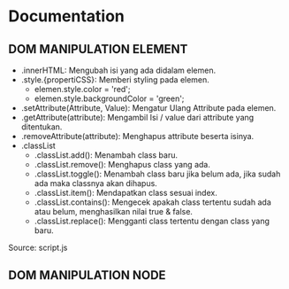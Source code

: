 # Documentation 
DOM MANIPULATION ELEMENT
-
- .innerHTML: Mengubah isi yang ada didalam elemen.
- .style.{propertiCSS}: Memberi styling pada elemen.
  - elemen.style.color = 'red';
  - elemen.style.backgroundColor = 'green';
- .setAttribute(Attribute, Value): Mengatur Ulang Attribute pada elemen.
- .getAttribute(attribute): Mengambil Isi / value dari attribute yang ditentukan.
- .removeAttribute(attribute): Menghapus attribute beserta isinya.
- .classList
  - .classList.add(): Menambah class baru.
  - .classList.remove(): Menghapus class yang ada.
  - .classList.toggle(): Menambah class baru jika belum ada, jika sudah ada maka classnya akan dihapus.
  - .classList.item(): Mendapatkan class sesuai index.
  - .classList.contains(): Mengecek apakah class tertentu sudah ada atau belum, menghasilkan nilai true & false.
  - .classList.replace(): Mengganti class tertentu dengan class yang baru.

Source: script.js

DOM MANIPULATION NODE
-

